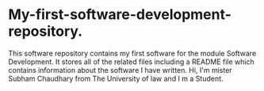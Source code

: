 # My-first-software-development-repository.
This software repository contains my first software for the module Software Development. It stores all of the related files including a README file which contains information about the software I have written.
Hi, I'm mister Subham Chaudhary from The University of law and I m a Student.
